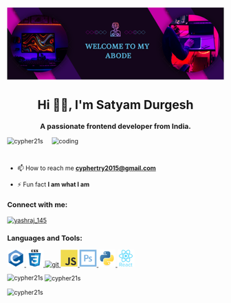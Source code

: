 ![logo](https://github.com/cypher21s/cypher21s/blob/main/welcome%20to%20my.png)
<h1 align="center">Hi 👋😉, I'm Satyam Durgesh</h1>
<h3 align="center">A passionate frontend developer from India.</h3>
<img align="right"alt="coding"width="400"src="https://user-images.githubusercontent.com/37551474/113611467-3a567d80-9657-11eb-862b-b07b4f105c6f.gif">

<p align="left"> <img src="https://komarev.com/ghpvc/?username=cypher21s&label=Profile%20views&color=0e75b6&style=flat" alt="cypher21s" /> </p>

<p align="left"> <a href="https://twitter.com/" target="blank"><img src="https://img.shields.io/twitter/follow/?logo=twitter&style=for-the-badge" alt="" /></a> </p>

- 📫 How to reach me **cyphertry2015@gmail.com**

- ⚡ Fun fact **I am what I am**

<h3 align="left">Connect with me:</h3>
<p align="left">
<a href="https://instagram.com/yashraj_145" target="blank"><img align="center"src="https://user-images.githubusercontent.com/37551474/113611467-3a567d80-9657-11eb-862b-b07b4f105c6f.gif" alt="yashraj_145" height="30" width="40" /></a>
</p>

<h3 align="left">Languages and Tools:</h3>
<p align="left"> <a href="https://www.cprogramming.com/" target="_blank" rel="noreferrer"> <img src="https://raw.githubusercontent.com/devicons/devicon/master/icons/c/c-original.svg" alt="c" width="40" height="40"/> </a> <a href="https://www.w3schools.com/css/" target="_blank" rel="noreferrer"> <img src="https://raw.githubusercontent.com/devicons/devicon/master/icons/css3/css3-original-wordmark.svg" alt="css3" width="40" height="40"/> </a> <a href="https://git-scm.com/" target="_blank" rel="noreferrer"> <img src="https://www.vectorlogo.zone/logos/git-scm/git-scm-icon.svg" alt="git" width="40" height="40"/> </a> <a href="https://developer.mozilla.org/en-US/docs/Web/JavaScript" target="_blank" rel="noreferrer"> <img src="https://raw.githubusercontent.com/devicons/devicon/master/icons/javascript/javascript-original.svg" alt="javascript" width="40" height="40"/> </a> <a href="https://www.photoshop.com/en" target="_blank" rel="noreferrer"> <img src="https://raw.githubusercontent.com/devicons/devicon/master/icons/photoshop/photoshop-line.svg" alt="photoshop" width="40" height="40"/> </a> <a href="https://www.python.org" target="_blank" rel="noreferrer"> <img src="https://raw.githubusercontent.com/devicons/devicon/master/icons/python/python-original.svg" alt="python" width="40" height="40"/> </a> <a href="https://reactjs.org/" target="_blank" rel="noreferrer"> <img src="https://raw.githubusercontent.com/devicons/devicon/master/icons/react/react-original-wordmark.svg" alt="react" width="40" height="40"/> </a> </p>

<p><img align="left" src="https://github-readme-stats.vercel.app/api/top-langs?username=cypher21s&show_icons=true&locale=en&layout=compact" alt="cypher21s" /></p>

<p>&nbsp;<img align="center" src="https://github-readme-stats.vercel.app/api?username=cypher21s&show_icons=true&locale=en" alt="cypher21s" /></p>

<p><img align="center" src="https://github-readme-streak-stats.herokuapp.com/?user=cypher21s&" alt="cypher21s" /></p>
